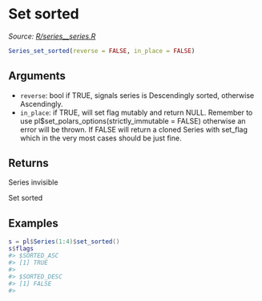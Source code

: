 # Set sorted

*Source: [R/series__series.R](https://github.com/pola-rs/r-polars/tree/main/R/series__series.R)*

```r
Series_set_sorted(reverse = FALSE, in_place = FALSE)
```

## Arguments

- `reverse`: bool if TRUE, signals series is Descendingly sorted, otherwise Ascendingly.
- `in_place`: if TRUE, will set flag mutably and return NULL. Remember to use pl$set_polars_options(strictly_immutable = FALSE) otherwise an error will be thrown. If FALSE will return a cloned Series with set_flag which in the very most cases should be just fine.

## Returns

Series invisible

Set sorted

## Examples

<pre class='r-example'><code><span class='r-in'><span><span class='va'>s</span> <span class='op'>=</span> <span class='va'>pl</span><span class='op'>$</span><span class='fu'>Series</span><span class='op'>(</span><span class='fl'>1</span><span class='op'>:</span><span class='fl'>4</span><span class='op'>)</span><span class='op'>$</span><span class='fu'>set_sorted</span><span class='op'>(</span><span class='op'>)</span></span></span>
<span class='r-in'><span><span class='va'>s</span><span class='op'>$</span><span class='va'>flags</span></span></span>
<span class='r-out co'><span class='r-pr'>#&gt;</span> $SORTED_ASC</span>
<span class='r-out co'><span class='r-pr'>#&gt;</span> [1] TRUE</span>
<span class='r-out co'><span class='r-pr'>#&gt;</span> </span>
<span class='r-out co'><span class='r-pr'>#&gt;</span> $SORTED_DESC</span>
<span class='r-out co'><span class='r-pr'>#&gt;</span> [1] FALSE</span>
<span class='r-out co'><span class='r-pr'>#&gt;</span> </span>
 </code></pre>